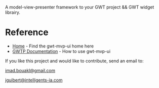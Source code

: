 

A model-view-presenter framework to  your GWT project &&  GWT widget librairy.



# Reference
   * [Home](https://github.com/ibouakl/gwt) - Find the gwt-mvp-ui home here
   * [GWTP Documentation](https://github.com/ibouakl/gwt/wiki) - How to use gwt-mvp-ui



If you like this project and would like to contribute, send an email to:

   imad.bouakl@gmail.com

   jguibert@intelligents-ia.com
